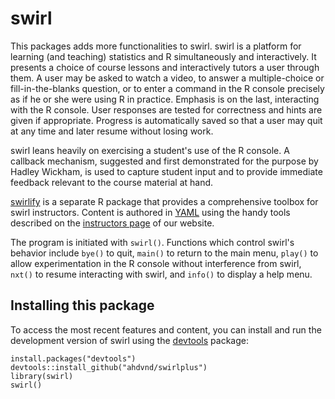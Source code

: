 # swirl

This packages adds more functionalities to swirl. swirl is a platform for learning (and teaching) statistics and R simultaneously and interactively. It presents a choice of course lessons and interactively tutors a user through them. A user may be asked to watch a video, to answer a multiple-choice or fill-in-the-blanks question, or to enter a command in the R console precisely as if he or she were using R in practice. Emphasis is on the last, interacting with the R console. User responses are tested for correctness and hints are given if appropriate. Progress is automatically saved so that a user may quit at any time and later resume without losing work.

swirl leans heavily on exercising a student's use of the R console. A callback mechanism, suggested and first demonstrated for the purpose by Hadley Wickham, is used to capture student input and to provide immediate feedback relevant to the course material at hand.

[swirlify](https://github.com/swirldev/swirlify) is a separate R package that provides a comprehensive toolbox for swirl instructors. Content is authored in [YAML](http://en.wikipedia.org/wiki/YAML) using the handy tools described on the [instructors page](http://swirlstats.com/instructors.html) of our website.

The program is initiated with `swirl()`. Functions which control swirl's behavior include `bye()` to quit, `main()` to return to the main menu, `play()` to allow experimentation in the R console without interference from swirl, `nxt()` to resume interacting with swirl, and `info()` to display a help menu.


## Installing this package

To access the most recent features and content, you can install and run the development version of swirl using the [devtools](https://github.com/hadley/devtools) package:

```
install.packages("devtools")
devtools::install_github("ahdvnd/swirlplus")
library(swirl)
swirl()
```

